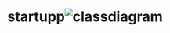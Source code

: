 # startupp![classdiagram](https://user-images.githubusercontent.com/81096649/207084137-32bdabcb-0cc1-4647-ad3c-9203ed91486d.png)
